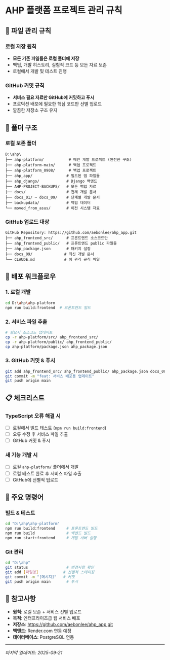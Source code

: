 # AHP 플랫폼 프로젝트 관리 규칙

## 📁 파일 관리 규칙

### 로컬 저장 원칙
- **모든 기존 파일들은 로컬 폴더에 저장**
- 백업, 개발 히스토리, 실험적 코드 등 모든 자료 보존
- 로컬에서 개발 및 테스트 진행

### GitHub 커밋 규칙
- **서비스 필요 자료만 GitHub에 커밋하고 푸시**
- 프로덕션 배포에 필요한 핵심 코드만 선별 업로드
- 깔끔한 저장소 구조 유지

## 📂 폴더 구조

### 로컬 보존 폴더
```
D:\ahp\
├── ahp-platform/           # 메인 개발 프로젝트 (완전한 구조)
├── ahp-platform-main/      # 백업 프로젝트
├── ahp-platform_0908/      # 백업 프로젝트
├── ahp_app/               # 빌드된 앱 파일들
├── ahp_django/            # Django 백엔드
├── AHP-PROJECT-BACKUPS/   # 모든 백업 자료
├── docs/                  # 전체 개발 문서
├── docs_01/ ~ docs_09/    # 단계별 개발 문서
├── backupdata/            # 백업 데이터
└── moved_from_asus/       # 이전 시스템 자료
```

### GitHub 업로드 대상
```
GitHub Repository: https://github.com/aebonlee/ahp_app.git
├── ahp_frontend_src/      # 프론트엔드 소스코드만
├── ahp_frontend_public/   # 프론트엔드 public 파일들
├── ahp_package.json       # 패키지 설정
├── docs_09/              # 최신 개발 문서
└── CLAUDE.md             # 이 관리 규칙 파일
```

## 🚀 배포 워크플로우

### 1. 로컬 개발
```bash
cd D:\ahp\ahp-platform
npm run build:frontend  # 프론트엔드 빌드
```

### 2. 서비스 파일 추출
```bash
# 필요시 소스코드 업데이트
cp -r ahp-platform/src/ ahp_frontend_src/
cp -r ahp-platform/public/ ahp_frontend_public/
cp ahp-platform/package.json ahp_package.json
```

### 3. GitHub 커밋 & 푸시
```bash
git add ahp_frontend_src/ ahp_frontend_public/ ahp_package.json docs_09/
git commit -m "feat: 서비스 배포용 업데이트"
git push origin main
```

## 📋 체크리스트

### TypeScript 오류 해결 시
- [ ] 로컬에서 빌드 테스트 (`npm run build:frontend`)
- [ ] 오류 수정 후 서비스 파일 추출
- [ ] GitHub 커밋 & 푸시

### 새 기능 개발 시
- [ ] 로컬 `ahp-platform/` 폴더에서 개발
- [ ] 로컬 테스트 완료 후 서비스 파일 추출
- [ ] GitHub에 선별적 업로드

## 🔧 주요 명령어

### 빌드 & 테스트
```bash
cd "D:\ahp\ahp-platform"
npm run build:frontend     # 프론트엔드 빌드
npm run build              # 백엔드 빌드
npm run start:frontend     # 개발 서버 실행
```

### Git 관리
```bash
cd "D:\ahp"
git status                 # 변경사항 확인
git add [파일명]           # 선별적 스테이징
git commit -m "[메시지]"   # 커밋
git push origin main       # 푸시
```

## 📝 참고사항

- **원칙**: 로컬 보존 + 서비스 선별 업로드
- **목적**: 엔터프라이즈급 웹 서비스 배포
- **저장소**: https://github.com/aebonlee/ahp_app.git
- **백엔드**: Render.com 연동 예정
- **데이터베이스**: PostgreSQL 연동

---
*마지막 업데이트: 2025-09-21*